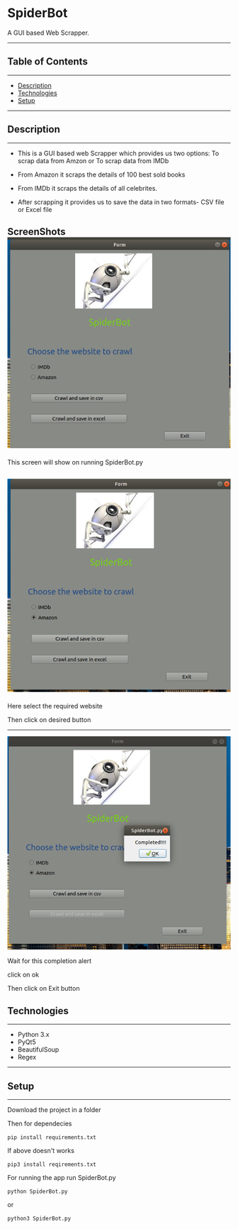 # SpiderBot

<p>A GUI based Web Scrapper.</p>


---

## Table of Contents
---

* [Description](#description)
* [Technologies](#technologies)
* [Setup](#setup)

---




## Description
---
* This is a GUI based web Scrapper which provides us two options: To scrap data from Amzon or To scrap data from IMDb

* From Amazon it scraps the details of 100 best sold books
* From IMDb it scraps the details of all celebrites.
* After scrapping it provides us to save the data in two formats- CSV file or Excel file



**ScreenShots**
![Start view](Images/start.png)
---
<p> This screen will show on running SpiderBot.py </p>


![Option Selection](Images/option.png)
---
<p> Here select the required website </p>
<p> Then click on desired button</p>

---
![End Screen](Images/last.png)

<p>Wait for this completion alert</p>
<p>click on ok</p>
<p>Then click on Exit button</p>


## Technologies
---
* Python 3.x
* PyQt5
* BeautifulSoup
* Regex
---


## Setup
---
<p> Download the project in a folder</p>
<p> Then for dependecies</p>

```
pip install requirements.txt
```

<p>If above doesn't works</p>

```
pip3 install reqirements.txt
```
<p>For running the app run SpiderBot.py</p>

```
python SpiderBot.py
```
or
```
python3 SpiderBot.py
```
